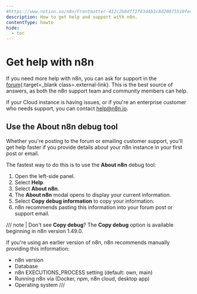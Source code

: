 ```yaml
---
#https://www.notion.so/n8n/Frontmatter-432c2b8dff1f43d4b1c8d20075510fe4
description: How to get help and support with n8n.
contentType: howto
hide:
  - toc
---
```


# Get help with n8n

If you need more help with n8n, you can ask for support in the [forum](https://community.n8n.io/){:target=_blank class=.external-link}. This is the best source of answers, as both the n8n support team and community members can help.

If your Cloud instance is having issues, or if you're an enterprise customer who needs support, you can contact [help@n8n.io](mailto:help@n8n.io).

## Use the About n8n debug tool

Whether you're posting to the forum or emailing customer support, you'll get help faster if you provide details about your n8n instance in your first post or email.

The fastest way to do this is to use the **About n8n** debug tool:

1. Open the left-side panel.
2. Select **Help**.
3. Select **About n8n**.
4. The **About n8n** modal opens to display your current information.
5. Select **Copy debug information** to copy your information.
6. n8n recommends pasting this information into your forum post or support email.

/// note | Don't see **Copy debug**?
The **Copy debug** option is available beginning in n8n version 1.49.0.

If you're using an earlier version of n8n, n8n recommends manually providing this information:

* n8n version
* Database
* n8n EXECUTIONS_PROCESS setting (default: own, main)
* Running n8n via (Docker, npm, n8n cloud, desktop app)
* Operating system
///
